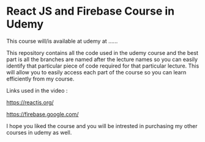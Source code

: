 # React JS and Firebase Course in Udemy 

This course will/is available at udemy at ......

This repository contains all the code used in the udemy course and the best part is all the branches are named after the lecture names so you can easily identify that particular piece of code required for that particular lecture. This will allow you to easily access each part of the course so you can learn efficiently from my course.

Links used in the video : 

https://reactjs.org/

https://firebase.google.com/

I hope you liked the course and you will be intrested in purchasing my other courses in udemy as well.

